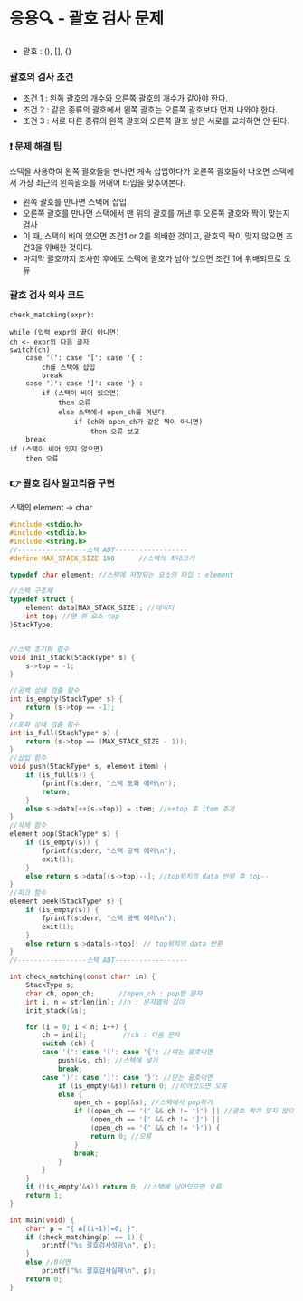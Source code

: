 # 응용🔍 - 괄호 검사 문제

* 괄호 : (), [], {}

### 괄호의 검사 조건
* 조건 1 : 왼쪽 괄호의 개수와 오른쪽 괄호의 개수가 같아야 한다.
* 조건 2 : 같은 종류의 괄호에서 왼쪽 괄호는 오른쪽 괄호보다 먼저 나와야 한다.
* 조건 3 : 서로 다른 종류의 왼쪽 괄호와 오른쪽 괄호 쌍은 서로를 교차하면 안 된다.

### ❗ 문제 해결 팁
스택을 사용하여 왼쪽 괄호들을 만나면 계속 삽입하다가 오른쪽 괄호들이 나오면 스택에서 가장 최근의 왼쪽괄호를 꺼내어 타입을 맞추어본다.
- 왼쪽 괄호를 만나면 스택에 삽입
- 오른쪽 괄호를 만나면 스택에서 맨 위의 괄호를 꺼낸 후 오른쪽 괄호와 짝이 맞는지 검사
- 이 때, 스택이 비어 있으면 조건1 or 2를 위배한 것이고, 괄호의 짝이 맞지 않으면 조건3을 위배한 것이다.
- 마지막 괄호까지 조사한 후에도 스택에 괄호가 남아 있으면 조건 1에 위배되므로 오류

### 괄호 검사 의사 코드
```
check_matching(expr):

while (입력 expr의 끝이 아니면)
ch <- expr의 다음 글자
switch(ch)
	case '(': case '[': case '{': 
		ch를 스택에 삽입
		break
	case ')': case ']': case '}':
		if (스택이 비어 있으면)
			then 오류
			else 스택에서 open_ch를 꺼낸다
				if (ch와 open_ch가 같은 짝이 아니면)
					then 오류 보고
	break
if (스택이 비어 있지 않으면)
	then 오류
```

### 👉 괄호 검사 알고리즘 구현
스택의 element -> char

```c
#include <stdio.h>
#include <stdlib.h>
#include <string.h>
//-----------------스택 ADT------------------
#define MAX_STACK_SIZE 100		//스택의 최대크기

typedef char element; //스택에 저장되는 요소의 타입 : element

//스택 구조체
typedef struct {
	element data[MAX_STACK_SIZE]; //데이터
	int top; //맨 위 요소 top
}StackType;


//스택 초기화 함수
void init_stack(StackType* s) {
	s->top = -1;
}

//공백 상태 검출 함수
int is_empty(StackType* s) {
	return (s->top == -1);
}
//포화 상태 검출 함수
int is_full(StackType* s) {
	return (s->top == (MAX_STACK_SIZE - 1));
}
//삽입 함수
void push(StackType* s, element item) {
	if (is_full(s)) {
		fprintf(stderr, "스택 포화 에러\n");
		return;
	}
	else s->data[++(s->top)] = item; //++top 후 item 추가
}
//삭제 함수
element pop(StackType* s) {
	if (is_empty(s)) {
		fprintf(stderr, "스택 공백 에러\n");
		exit(1);
	}
	else return s->data[(s->top)--]; //top위치의 data 반환 후 top--
}
//피크 함수
element peek(StackType* s) {
	if (is_empty(s)) {
		fprintf(stderr, "스택 공백 에러\n");
		exit(1);
	}
	else return s->data[s->top]; // top위치의 data 반환
}
//-----------------스택 ADT------------------

int check_matching(const char* in) {
	StackType s;
	char ch, open_ch;	   //open_ch : pop한 문자
	int i, n = strlen(in); //n : 문자열의 길이
	init_stack(&s);

	for (i = 0; i < n; i++) {
		ch = in[i];			//ch : 다음 문자
		switch (ch) {
		case '(': case '[': case '{': //여는 괄호이면
			push(&s, ch); //스택에 넣기
			break;
		case ')': case ']': case '}': //닫는 괄호이면
			if (is_empty(&s)) return 0; //비어있으면 오류
			else {
				open_ch = pop(&s); //스택에서 pop하기
				if ((open_ch == '(' && ch != ')') || //괄호 짝이 맞지 않으면
					(open_ch == '[' && ch != ']') ||
					(open_ch == '{' && ch != '}')) {
					return 0; //오류
				}
				break;
			}
		}
	}
	if (!is_empty(&s)) return 0; //스택에 남아있으면 오류
	return 1;
}

int main(void) {
	char* p = "{ A[(i+1)]=0; }";
	if (check_matching(p) == 1) {
		printf("%s 괄호검사성공\n", p);
	}
	else //0이면
		printf("%s 괄호검사실패\n", p);
	return 0;
}

```
